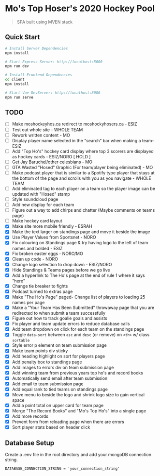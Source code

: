 # Mo's Top Hoser's 2020 Hockey Pool
> SPA built using MVEN stack
## Quick Start

```bash
# Install Server Dependencies
npm install

# Start Express Server: http://localhost:5000
npm run dev

# Install Frontend Dependencies
cd client
npm install 

# Start Vue DevServer: http://localhost:8080
npm run serve
```

## TODO
- [ ] Make moshockeyhos.ca redirect to moshockyhosers.ca - ESIZ
- [ ] Test out whole site - WHOLE TEAM
- [ ] Rework written content - MO
- [ ] Display player name selected in the "search" bar when making a team- ESIZ
- [ ] Add "Top Ho's" hockey card display  where top 3 scorers are displayed as hockey cards - ESIZ/NORO [ HOLD ]
- [ ] Get Jay Baruchel/other celesbians - MO
- [ ] GTA Wasted "Hosed" Graphic (For team/player being eliminated) - MO
- [ ] Make podcast player that is similar to a Spotify type player that stays at the bottom of the page and scrolls with you as you navigate - WHOLE TEAM
- [ ] Add eliminated tag to each player on a team so the player image can be updated with "Hosed" stamp
- [ ] Style soundcloud page
- [ ] Add new display for each team 
- [ ] Figure out a way to add chirps and chatter (Maybe comments on teams page)
- [ ] Make hockey card layout
- [x] Make site more mobile friendly - ESRAH
- [x] Make the text larger on standings page and move it beside the image
- [x] Use Player Values from Sportsnet - NORO
- [x] Fix colouring on Standings page & try having logo to the left of team names and bolded  - ESIZ
- [x] Fix broken easter eggs - NORO/MO
- [x] Clean up code - NORO
- [x] Change logo selection to drop down - ESIZ/NORO 
- [x] Hide Standings & Teams pages before we go live
- [x] Add a hyperlink to The Ho's page at the end of rule 1 where it says "here" 
- [x] Change tie breaker to fights
- [x] Podcast turned to extras page
- [x] Make "The Ho's Page" paged- Change list of players to loading 25 names per page
- [x] Make a "Your Team Has Been Submitted" throwaway page that you are redirected to when submit a team successfully 
- [x] Figure out how to track goalie goals and assists
- [x] Fix player and team update errors to reduce database calls
- [x] Add team dropdown on click for each team on the standings page
- [x] Toggle `data-sort` between `asc` and `desc` (or remove) on `<th>` w/ class `sortable`
- [x] Style error p element on team submission page
- [x] Make team points div sticky
- [x] Add heading highlight on sort for players page
- [x] Add penalty box to standings page
- [x] Add images to errors div on team submission page
- [x] Add winning team from previous years top ho's and record books
- [x] Automatically send email after team submission
- [x] Add email to team submission page
- [x] Add equal rank to tied teams on standings page
- [x] Move menu to beside the logo and shrink logo size to gain vertical space
- [x] Add a point total on upper card for team page
- [x] Merge "The Record Books" and "Mo's Top Ho's" into a single page
- [x] Add more records
- [x] Prevent form from reloading page when there are errors
- [x] Sort player stats based on header click

## Database Setup
Create a .env file in the root directory and add your mongoDB connection string.
```
DATABASE_CONNECTION_STRING = 'your_connection_string'
```
